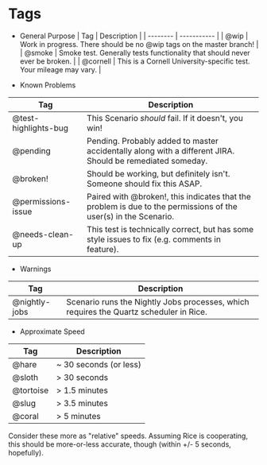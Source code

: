 Tags
====

* General Purpose
| Tag      | Description |
| -------- | ----------- |
| @wip     | Work in progress. There should be no @wip tags on the master branch! |
| @smoke   | Smoke test. Generally tests functionality that should never ever be broken. |
| @cornell | This is a Cornell University-specific test. Your mileage may vary. |

* Known Problems

| Tag                  | Description |
| -------------------- | ----------- |
| @test-highlights-bug | This Scenario *should* fail. If it doesn't, you win! |
| @pending             | Pending. Probably added to master accidentally along with a different JIRA. Should be remediated someday. |
| @broken!             | Should be working, but definitely isn't. Someone should fix this ASAP. |
| @permissions-issue   | Paired with @broken!, this indicates that the problem is due to the permissions of the user(s) in the Scenario. |
| @needs-clean-up      | This test is technically correct, but has some style issues to fix (e.g. comments in feature). |

* Warnings

| Tag           | Description |
| ------------- | ----------- |
| @nightly-jobs | Scenario runs the Nightly Jobs processes, which requires the Quartz scheduler in Rice. |


* Approximate Speed

| Tag       | Description |
| --------- | ----------- |
| @hare     | ~ 30 seconds (or less) |
| @sloth    | > 30 seconds |
| @tortoise | > 1.5 minutes |
| @slug     | > 3.5 minutes |
| @coral    | > 5 minutes |

Consider these more as "relative" speeds. Assuming Rice is cooperating, this
should be more-or-less accurate, though (within +/- 5 seconds, hopefully).
